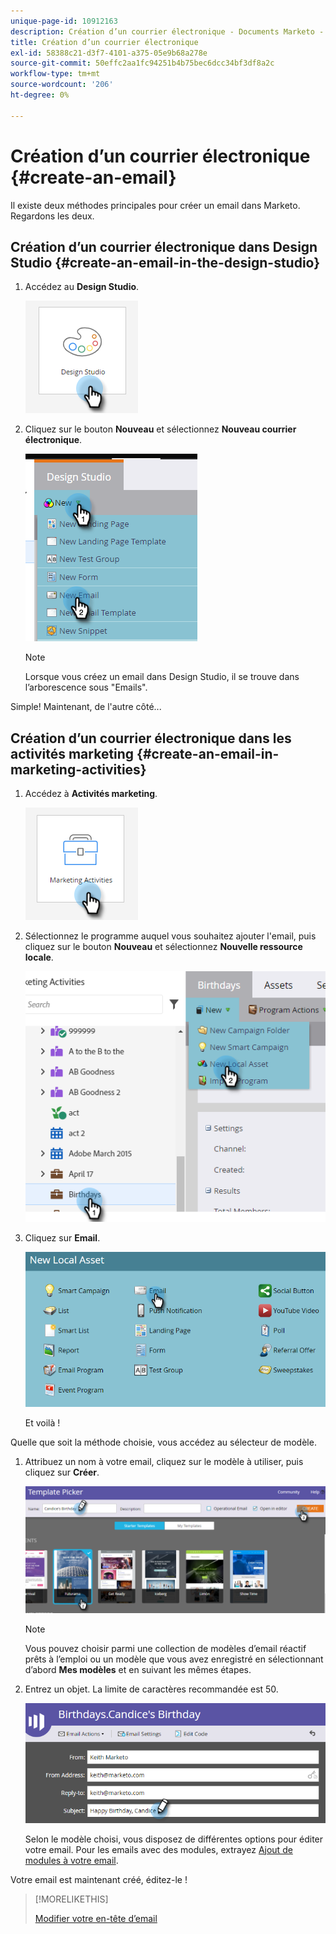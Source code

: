 ```yaml
---
unique-page-id: 10912163
description: Création d’un courrier électronique - Documents Marketo - Documentation du produit
title: Création d’un courrier électronique
exl-id: 58388c21-d3f7-4101-a375-05e9b68a278e
source-git-commit: 50effc2aa1fc94251b4b75bec6dcc34bf3df8a2c
workflow-type: tm+mt
source-wordcount: '206'
ht-degree: 0%

---
```


# Création d’un courrier électronique {#create-an-email}

Il existe deux méthodes principales pour créer un email dans Marketo. Regardons les deux.

## Création d’un courrier électronique dans Design Studio {#create-an-email-in-the-design-studio}

1. Accédez au **Design Studio**.

   ![](assets/create-an-email-1.png)

1. Cliquez sur le bouton **Nouveau** et sélectionnez **Nouveau courrier électronique**.

   ![](assets/create-an-email-2.png)

   >[!NOTE]
   >
   >Lorsque vous créez un email dans Design Studio, il se trouve dans l’arborescence sous &quot;Emails&quot;.

Simple! Maintenant, de l&#39;autre côté...

## Création d’un courrier électronique dans les activités marketing {#create-an-email-in-marketing-activities}

1. Accédez à **Activités marketing**.

   ![](assets/create-an-email-3.png)

1. Sélectionnez le programme auquel vous souhaitez ajouter l&#39;email, puis cliquez sur le bouton **Nouveau** et sélectionnez **Nouvelle ressource locale**.

   ![](assets/create-an-email-4.png)

1. Cliquez sur **Email**.

   ![](assets/create-an-email-5.png)

   Et voilà !

Quelle que soit la méthode choisie, vous accédez au sélecteur de modèle.

1. Attribuez un nom à votre email, cliquez sur le modèle à utiliser, puis cliquez sur **Créer**.

   ![](assets/create-an-email-6.png)

   >[!NOTE]
   >
   >Vous pouvez choisir parmi une collection de modèles d’email réactif prêts à l’emploi ou un modèle que vous avez enregistré en sélectionnant d’abord **Mes modèles** et en suivant les mêmes étapes.

1. Entrez un objet. La limite de caractères recommandée est 50.

   ![](assets/create-an-email-7.png)

   Selon le modèle choisi, vous disposez de différentes options pour éditer votre email. Pour les emails avec des modules, extrayez [Ajout de modules à votre email](/help/marketo/product-docs/email-marketing/general/email-editor-2/add-modules-to-your-email.md).

Votre email est maintenant créé, éditez-le !

>[!MORELIKETHIS]
>
>[Modifier votre en-tête d’email](/help/marketo/product-docs/email-marketing/general/creating-an-email/edit-your-email-header.md)
